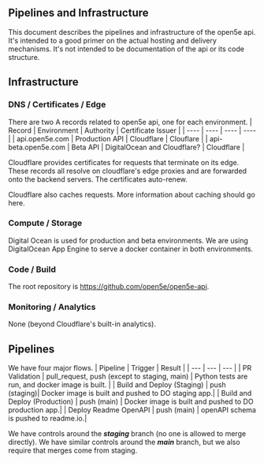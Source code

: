 ## Pipelines and Infrastructure
This document describes the pipelines and infrastructure of the open5e api. It's intended to a good primer on the actual hosting and delivery mechanisms. It's not intended to be documentation of the api or its code structure.

## Infrastructure

### DNS / Certificates / Edge
There are two A records related to open5e api, one for each environment.
| Record | Environment | Authority | Certificate Issuer |
| ---- | ---- | ---- | ---- | 
| api.open5e.com | Production API | Cloudflare | Clouflare | 
| api-beta.open5e.com | Beta API | DigitalOcean and Cloudflare? | Cloudflare | 

Cloudflare provides certificates for requests that terminate on its edge. These records all resolve on cloudflare's edge proxies and are forwarded onto the backend servers. The certificates auto-renew.

Cloudflare also caches requests. More information about caching should go here.

### Compute / Storage
Digital Ocean is used for production and beta environments. We are using DigitalOcean App Engine to serve a docker container in both environments.

### Code / Build
The root repository is https://github.com/open5e/open5e-api.

### Monitoring / Analytics
None (beyond Cloudflare's built-in analytics).

## Pipelines
We have four major flows.
| Pipeline | Trigger | Result | 
| --- | --- | --- |
| PR Validation | pull_request, push (except to staging, main) | Python tests are run, and docker image is built. |
| Build and Deploy (Staging) | push (staging)| Docker image is built and pushed to DO staging app.|
| Build and Deploy (Production) | push (main) | Docker image is built and pushed to DO production app.|
| Deploy Readme OpenAPI | push (main) | openAPI schema is pushed to readme.io.|

We have controls around the ***staging*** branch (no one is allowed to merge directly). We have similar controls around the ***main*** branch, but we also require that merges come from staging.

